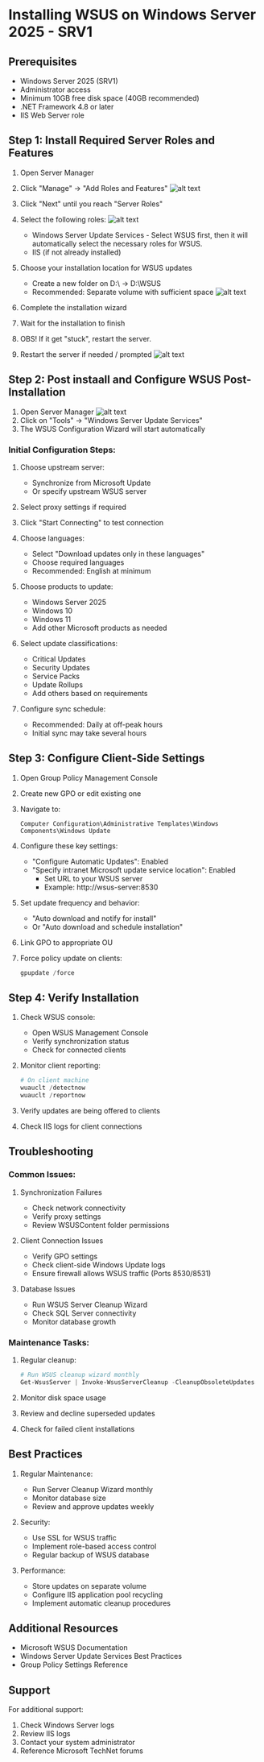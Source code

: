 # Installing WSUS on Windows Server 2025 - SRV1

## Prerequisites
- Windows Server 2025 (SRV1)
- Administrator access
- Minimum 10GB free disk space (40GB recommended)
- .NET Framework 4.8 or later
- IIS Web Server role

## Step 1: Install Required Server Roles and Features

1. Open Server Manager
2. Click "Manage" → "Add Roles and Features"
![alt text](AddRoles.png)
3. Click "Next" until you reach "Server Roles"
4. Select the following roles:
![alt text](WSUSRole.png)
   - Windows Server Update Services - Select WSUS first, then it will automatically select the necessary roles for WSUS.
   - IIS (if not already installed)

1. Choose your installation location for WSUS updates
   - Create a new folder on D:\ -> D:\WSUS 
   - Recommended: Separate volume with sufficient space
![alt text](StoreWSUS.png)

1. Complete the installation wizard
2. Wait for the installation to finish
3. OBS! If it get "stuck", restart the server.
4.  Restart the server if needed / prompted
![alt text](done.png)

## Step 2: Post instaall and Configure WSUS Post-Installation

1. Open Server Manager
![alt text](PostInstall.png)
2. Click on "Tools" → "Windows Server Update Services"
3. The WSUS Configuration Wizard will start automatically

### Initial Configuration Steps:
1. Choose upstream server:
   - Synchronize from Microsoft Update
   - Or specify upstream WSUS server

2. Select proxy settings if required
3. Click "Start Connecting" to test connection

4. Choose languages:
   - Select "Download updates only in these languages"
   - Choose required languages
   - Recommended: English at minimum

5. Choose products to update:
   - Windows Server 2025
   - Windows 10
   - Windows 11
   - Add other Microsoft products as needed

6. Select update classifications:
   - Critical Updates
   - Security Updates
   - Service Packs
   - Update Rollups
   - Add others based on requirements

7. Configure sync schedule:
   - Recommended: Daily at off-peak hours
   - Initial sync may take several hours

## Step 3: Configure Client-Side Settings

1. Open Group Policy Management Console
2. Create new GPO or edit existing one
3. Navigate to:
   ```
   Computer Configuration\Administrative Templates\Windows Components\Windows Update
   ```

4. Configure these key settings:
   - "Configure Automatic Updates": Enabled
   - "Specify intranet Microsoft update service location": Enabled
     - Set URL to your WSUS server
     - Example: http://wsus-server:8530

5. Set update frequency and behavior:
   - "Auto download and notify for install"
   - Or "Auto download and schedule installation"

6. Link GPO to appropriate OU
7. Force policy update on clients:
   ```powershell
   gpupdate /force
   ```

## Step 4: Verify Installation

1. Check WSUS console:
   - Open WSUS Management Console
   - Verify synchronization status
   - Check for connected clients

2. Monitor client reporting:
   ```powershell
   # On client machine
   wuauclt /detectnow
   wuauclt /reportnow
   ```

3. Verify updates are being offered to clients
4. Check IIS logs for client connections

## Troubleshooting

### Common Issues:
1. Synchronization Failures
   - Check network connectivity
   - Verify proxy settings
   - Review WSUSContent folder permissions

2. Client Connection Issues
   - Verify GPO settings
   - Check client-side Windows Update logs
   - Ensure firewall allows WSUS traffic (Ports 8530/8531)

3. Database Issues
   - Run WSUS Server Cleanup Wizard
   - Check SQL Server connectivity
   - Monitor database growth

### Maintenance Tasks:
1. Regular cleanup:
   ```powershell
   # Run WSUS cleanup wizard monthly
   Get-WsusServer | Invoke-WsusServerCleanup -CleanupObsoleteUpdates
   ```

2. Monitor disk space usage
3. Review and decline superseded updates
4. Check for failed client installations

## Best Practices

1. Regular Maintenance:
   - Run Server Cleanup Wizard monthly
   - Monitor database size
   - Review and approve updates weekly

2. Security:
   - Use SSL for WSUS traffic
   - Implement role-based access control
   - Regular backup of WSUS database

3. Performance:
   - Store updates on separate volume
   - Configure IIS application pool recycling
   - Implement automatic cleanup procedures

## Additional Resources

- Microsoft WSUS Documentation
- Windows Server Update Services Best Practices
- Group Policy Settings Reference

## Support

For additional support:
1. Check Windows Server logs
2. Review IIS logs
3. Contact your system administrator
4. Reference Microsoft TechNet forums